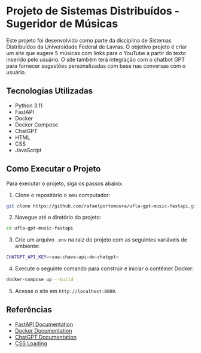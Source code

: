 # Projeto de Sistemas Distribuídos - Sugeridor de Músicas

Este projeto foi desenvolvido como parte da disciplina de Sistemas Distribuídos da Universidade Federal de Lavras. O objetivo projeto é criar um site que sugere 5 músicas com links para o YouTube a partir do texto inserido pelo usuário. O site também terá integração com o chatbot GPT para fornecer sugestões personalizadas com base nas conversas com o usuário.

## Tecnologias Utilizadas

- Python 3.11
- FastAPI
- Docker
- Docker Compose
- ChatGPT
- HTML
- CSS
- JavaScript

## Como Executar o Projeto

Para executar o projeto, siga os passos abaixo:

1. Clone o repositório o seu computador:

```bash
git clone https://github.com/rafaelportomoura/ufla-gpt-music-fastapi.git
```

2. Navegue até o diretório do projeto:

```bash
cd ufla-gpt-music-fastapi
```

3. Crie um arquivo `.env` na raiz do projeto com as seguintes variáveis de ambiente:

```bash
CHATGPT_API_KEY=<sua-chave-api-do-chatgpt>
```

4. Execute o seguinte comando para construir e iniciar o contêiner Docker:

```bash
docker-compose up --build
```

5. Acesse o site em `http://localhost:8000`.

## Referências

- [FastAPI Documentation](https://fastapi.tiangolo.com/)
- [Docker Documentation](https://docs.docker.com/)
- [ChatGPT Documentation](https://platform.openai.com/docs/guides/gpt)
- [CSS Loading](https://loading.io/css/)
